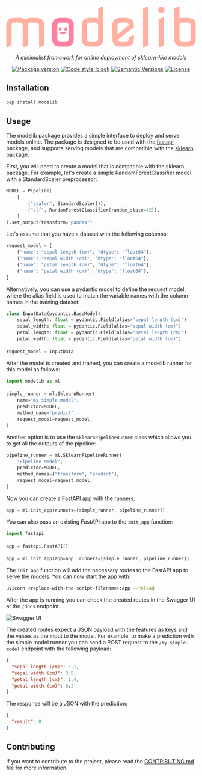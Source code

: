 <p align="center">
  <a href="https://github.com/pier-digital/modelib"><img src="https://raw.githubusercontent.com/pier-digital/modelib/main/logo.png" alt="modelib"></a>
</p>
<p align="center">
    <em>A minimalist framework for online deployment of sklearn-like models</em>
</p>

<div align="center">

[![Package version](https://img.shields.io/pypi/v/modelib?color=%2334D058&label=pypi%20package)](https://pypi.org/project/modelib/)
[![Code style: black](https://img.shields.io/badge/code%20style-black-000000.svg)](https://github.com/psf/black)
[![Semantic Versions](https://img.shields.io/badge/%20%20%F0%9F%93%A6%F0%9F%9A%80-semantic--versions-e10079.svg)](https://github.com/pier-digital/modelib/releases)
[![License](https://img.shields.io/github/license/pier-digital/modelib)](https://github.com/pier-digital/modelib/blob/main/LICENSE)

</div>


## Installation

```bash
pip install modelib
```

## Usage

The modelib package provides a simple interface to deploy and serve models online. The package is designed to be used with the [fastapi](https://fastapi.tiangolo.com/) package, and supports serving models that are compatible with the [sklearn](https://scikit-learn.org/stable/) package.

First, you will need to create a model that is compatible with the sklearn package. For example, let's create a simple RandomForestClassifier model with a StandardScaler preprocessor:

```python
MODEL = Pipeline(
    [
        ("scaler", StandardScaler()),
        ("clf", RandomForestClassifier(random_state=42)),
    ]
).set_output(transform="pandas")
```

Let's assume that you have a dataset with the following columns:

```python
request_model = [
    {"name": "sepal length (cm)", "dtype": "float64"},
    {"name": "sepal width (cm)", "dtype": "float64"},
    {"name": "petal length (cm)", "dtype": "float64"},
    {"name": "petal width (cm)", "dtype": "float64"},
]
```
Alternatively, you can use a pydantic model to define the request model, where the alias field is used to match the variable names with the column names in the training dataset:

```python
class InputData(pydantic.BaseModel):
    sepal_length: float = pydantic.Field(alias="sepal length (cm)")
    sepal_width: float = pydantic.Field(alias="sepal width (cm)")
    petal_length: float = pydantic.Field(alias="petal length (cm)")
    petal_width: float = pydantic.Field(alias="petal width (cm)")

request_model = InputData
```

After the model is created and trained, you can create a modelib runner for this model as follows:

```python
import modelib as ml

simple_runner = ml.SklearnRunner(
    name="my simple model",
    predictor=MODEL,
    method_name="predict",
    request_model=request_model,
)
```

Another option is to use the `SklearnPipelineRunner` class which allows you to get all the outputs of the pipeline:

```python
pipeline_runner = ml.SklearnPipelineRunner(
    "Pipeline Model",
    predictor=MODEL,
    method_names=["transform", "predict"],
    request_model=request_model,
)
```

Now you can create a FastAPI app with the runners:

```python
app = ml.init_app(runners=[simple_runner, pipeline_runner])
```

You can also pass an existing FastAPI app to the `init_app` function:

```python
import fastapi

app = fastapi.FastAPI()

app = ml.init_app(app=app, runners=[simple_runner, pipeline_runner])
```

The `init_app` function will add the necessary routes to the FastAPI app to serve the models. You can now start the app with:

```bash
uvicorn <replace-with-the-script-filename>:app --reload
```

After the app is running you can check the created routes in the Swagger UI at the `/docs` endpoint.

![Swagger UI](images/swagger.png)

The created routes expect a JSON payload with the features as keys and the values as the input to the model. For example, to make a prediction with the simple model runner you can send a POST request to the `/my-simple-model` endpoint with the following payload:

```json
{
  "sepal length (cm)": 5.1,
  "sepal width (cm)": 3.5,
  "petal length (cm)": 1.4,
  "petal width (cm)": 0.2
}
```

The response will be a JSON with the prediction:

```json
{
  "result": 0
}
```

## Contributing

If you want to contribute to the project, please read the [CONTRIBUTING.md](CONTRIBUTING.md) file for more information.